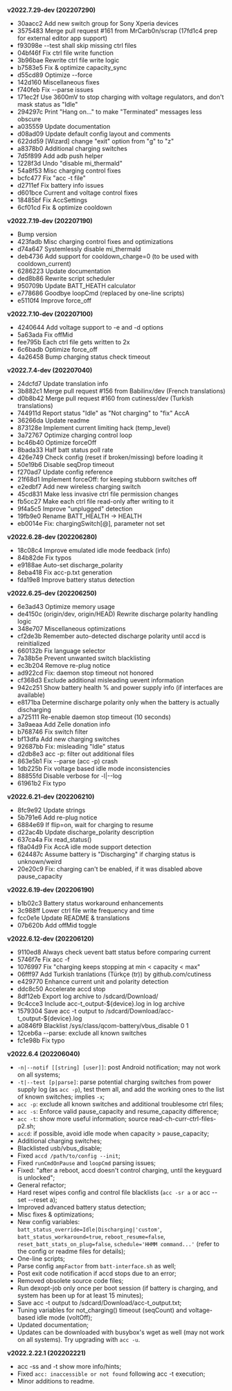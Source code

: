 **v2022.7.29-dev (202207290)**
* 30aacc2 Add new switch group for Sony Xperia devices
* 3575483 Merge pull request #161 from MrCarb0n/scrap (17fd1c4 prep for external editor app support)
* f93098e --test shall skip missing ctrl files
* 04bf46f Fix ctrl file write function
* 3b96bae Rewrite ctrl file write logic
* b7583e5 Fix & optimize capacity_sync
* d55cd89 Optimize --force
* 142d160 Miscellaneous fixes
* f740feb Fix --parse issues
* 171ec2f Use 3600mV to stop charging with voltage regulators, and don't mask status as "Idle"
* 294297c Print "Hang on..." to make "Terminated" messages less obscure
* a035559 Update documentation
* d08ad09 Update default config layout and comments
* 622dd59 [Wizard] change "exit" option from "g" to "z"
* a8378b0 Additional charging switches
* 7d5f899 Add adb push helper
* 1228f3d Undo "disable mi_thermald"
* 54a8f53 Misc charging control fixes
* bcfc477 Fix "acc -t file"
* d2711ef Fix battery info issues
* d601bce Current and voltage control fixes
* 18485bf Fix AccSettings
* 6cf01cd Fix & optimize cooldown

**v2022.7.19-dev (202207190)**
* Bump version
* 423fadb Misc charging control fixes and optimizations
* d74a647 Systemlessly disable mi_thermald
* deb4736 Add support for cooldown_charge=0 (to be used with cooldown_current)
* 6286223 Update documentation
* ded8b86 Rewrite script scheduler
* 950709b Update BATT_HEATH calculator
* e778686 Goodbye loopCmd (replaced by one-line scripts)
* e5110f4 Improve force_off

**v2022.7.10-dev (202207100)**
* 4240644 Add voltage support to -e and -d options
* 5a63ada Fix offMid
* fee795b Each ctrl file gets written to 2x
* 6c6badb Optimize force_off
* 4a26458 Bump charging status check timeout

**v2022.7.4-dev (202207040)**
* 24dcfd7 Update translation info
* 3b882c1 Merge pull request #156 from Babilinx/dev (French translations)
* d0b8b42 Merge pull request #160 from cutiness/dev (Turkish translations)
* 744911d Report status "Idle" as "Not charging" to "fix" AccA
* 36266da Update readme
* 873128e Implement current limiting hack (temp_level)
* 3a72767 Optimize charging control loop
* bc46b40 Optimize forceOff
* 8bada33 Half batt status poll rate
* 426e749 Check config (reset if broken/missing) before loading it
* 50e19b6 Disable seqDrop timeout
* f270ad7 Update config reference
* 21f68d1 Implement forceOff: for keeping stubborn switches off
* e2edbf7 Add new wireless charging switch
* 45cd831 Make less invasive ctrl file permission changes
* fb5cc27 Make each ctrl file read-only after writing to it
* 9f4a5c5 Improve "unplugged" detection
* 19fb9e0 Rename BATT_HEALTH -> HEALTH
* eb0014e Fix: chargingSwitch[@], parameter not set

**v2022.6.28-dev (202206280)**
* 18c08c4 Improve emulated idle mode feedback (info)
* 84b82de Fix typos
* e9188ae Auto-set discharge_polarity
* 8eba418 Fix acc-p.txt generation
* fda19e8 Improve battery status detection

**v2022.6.25-dev (202206250)**
* 6e3ad43 Optimize memory usage
* de4150c (origin/dev, origin/HEAD) Rewrite discharge polarity handling logic
* 348e707 Miscellaneous optimizations
* cf2de3b Remember auto-detected discharge polarity until accd is reinitialized
* 660132b Fix language selector
* 7a38b5e Prevent unwanted switch blacklisting
* ec3b204 Remove re-plug notice
* ad922cd Fix: daemon stop timeout not honored
* cf368d3 Exclude additional misleading uevent information
* 942c251 Show battery health % and power supply info (if interfaces are available)
* e8171ba Determine discharge polarity only when the battery is actually discharging
* a725111 Re-enable daemon stop timeout (10 seconds)
* 3a9aeaa Add Zelle donation info
* b768746 Fix switch filter
* bf13dfa Add new charging switches
* 92687bb Fix: misleading "Idle" status
* d2db8e3 acc -p: filter out additional files
* 863e5b1 Fix --parse (acc -p) crash
* 1db225b Fix voltage based idle mode inconsistencies
* 88855fd Disable verbose for -l|--log
* 61961b2 Fix typo

**v2022.6.21-dev (202206210)**
* 8fc9e92 Update strings
* 5b791e6 Add re-plug notice
* 6884e69 If flip=on, wait for charging to resume
* d22ac4b Update discharge_polarity description
* 637ca4a Fix read_status()
* f8a04d9 Fix AccA idle mode support detection
* 624487c Assume battery is "Discharging" if charging status is unknown/weird
* 20e20c9 Fix: charging can't be enabled, if it was disabled above pause_capacity

**v2022.6.19-dev (202206190)**
* b1b02c3 Battery status workaround enhancements
* 3c988ff Lower ctrl file write frequency and time
* fcc0e1e Update README & translations
* 07b620b Add offMid toggle

**v2022.6.12-dev (202206120)**
- 9110ed8 Always check uevent batt status before comparing current
- 5746f7e Fix acc -f
- 1076997 Fix "charging keeps stopping at min < capacity < max"
- 06fff97 Add Turkish tranlations (Türkçe (tr)) by github.com/cutiness
- e429770 Enhance current unit and polarity detection
- ddc8c50 Accelerate accd stop
- 8df12eb Export log archive to /sdcard/Download/
- 9c4cce3 Include acc-t_output-${device}.log in log archive
- 1579304 Save acc -t output to /sdcard/Download/acc-t_output-${device}.log
- a0846f9 Blacklist /sys/class/qcom-battery/vbus_disable 0 1
- 12ceb6a --parse: exclude all known switches
- fc1e98b Fix typo

**v2022.6.4 (202206040)**
- `-n|--notif [[string] [user]]`: post Android notification; may not work on all systems;
- `-t|--test [p|parse]`: parse potential charging switches from power supply log (as `acc -p`), test them all, and add the working ones to the list of known switches; implies `-x`;
- `acc -p`: exclude all known switches and additional troublesome ctrl files;
- `acc -s`: Enforce valid pause_capacity and resume_capacity difference;
- `acc -t`: show more useful information; source read-ch-curr-ctrl-files-p2.sh;
- `accd`: if possible, avoid idle mode when capacity > pause_capacity;
- Additional charging switches;
- Blacklisted usb/vbus_disable;
- Fixed `accd /path/to/config --init`;
- Fixed `runCmdOnPause` and `loopCmd` parsing issues;
- Fixed: "after a reboot, accd doesn't control charging, until the keyguard is unlocked";
- General refactor;
- Hard reset wipes config and control file blacklists (`acc -sr a` or acc --set --reset a);
- Improved advanced battery status detection;
- Misc fixes & optimizations;
- New config variables: `batt_status_override=Idle|Discharging|'custom'`, `batt_status_workaround=true`, `reboot_resume=false`, `reset_batt_stats_on_plug=false`, `schedule='HHMM command...'` (refer to the config or readme files for details);
- One-line scripts;
- Parse config `ampFactor` from `batt-interface.sh` as well;
- Post exit code notification if accd stops due to an error;
- Removed obsolete source code files;
- Run dexopt-job only once per boot session (if battery is charging, and system has been up for at least 15 minutes);
- Save acc -t output to /sdcard/Download/acc-t_output.txt;
- Tuning variables for not_charging() timeout (seqCount) and voltage-based idle mode (voltOff);
- Updated documentation;
- Updates can be downloaded with busybox's wget as well (may not work on all systems). Try upgrading with `acc -u`.

**v2022.2.22.1 (202202221)**
- acc -ss and -t show more info/hints;
- Fixed `acc: inaccessible or not found` following acc -t execution;
- Minor additions to readme.
